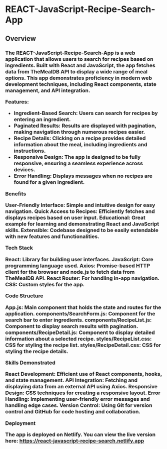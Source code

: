 <h1>REACT-JavaScript-Recipe-Search-App</h1>

<h2>Overview</h2>

<h3>The REACT-JavaScript-Recipe-Search-App is a web application that allows users to search for recipes based on ingredients. Built with React and JavaScript, the app fetches data from TheMealDB API to display a wide range of meal options. This app demonstrates proficiency in modern web development techniques, including React components, state management, and API integration.


Features:

<ul>
<li>Ingredient-Based Search: Users can search for recipes by entering an ingredient.</li>
<li>Paginated Results: Results are displayed with pagination, making navigation through numerous recipes easier.</li>
<li>Recipe Details: Clicking on a recipe provides detailed information about the meal, including ingredients and instructions.</li>
<li>Responsive Design: The app is designed to be fully responsive, ensuring a seamless experience across devices.</li>
<li>Error Handling: Displays messages when no recipes are found for a given ingredient.</li>
</ul>


Benefits

User-Friendly Interface: Simple and intuitive design for easy navigation.
Quick Access to Recipes: Efficiently fetches and displays recipes based on user input.
Educational: Great example for learning and demonstrating React and JavaScript skills.
Extensible: Codebase designed to be easily extendable with new features and functionalities.

Tech Stack

React: Library for building user interfaces.
JavaScript: Core programming language used.
Axios: Promise-based HTTP client for the browser and node.js to fetch data from TheMealDB API.
React Router: For handling in-app navigation.
CSS: Custom styles for the app.

Code Structure

App.js: Main component that holds the state and routes for the application.
components/SearchForm.js: Component for the search bar to enter ingredients.
components/RecipeList.js: Component to display search results with pagination.
components/RecipeDetail.js: Component to display detailed information about a selected recipe.
styles/RecipeList.css: CSS for styling the recipe list.
styles/RecipeDetail.css: CSS for styling the recipe details.

Skills Demonstrated

React Development: Efficient use of React components, hooks, and state management.
API Integration: Fetching and displaying data from an external API using Axios.
Responsive Design: CSS techniques for creating a responsive layout.
Error Handling: Implementing user-friendly error messages and handling edge cases.
Version Control: Using Git for version control and GitHub for code hosting and collaboration.

Deployment

The app is deployed on Netlify. You can view the live version here: https://react-javascript-recipe-search.netlify.app
</h3>
